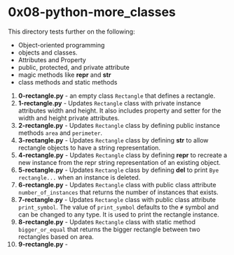 # 0x08-python-more_classes
This directory tests further on the following:
- Object-oriented programming
- objects and classes.
- Attributes and Property
- public, protected, and private attribute
- magic methods like __repr__ and __str__
- class methods and static methods
1. **0-rectangle.py** - an empty class `Rectangle` that defines a rectangle.
2. **1-rectangle.py** - Updates `Rectangle` class with private instance attributes width and height. It also includes property and setter for the width and height private attributes.
3. **2-rectangle.py** - Updates `Rectangle` class by defining public instance methods `area` and `perimeter`.
4. **3-rectangle.py** - Updates `Rectangle` class by defining __str__ to allow rectangle objects to have a string representation.
5. **4-rectangle.py** - Updates `Rectangle` class by defining __repr__ to recreate a new instance from the repr string representation of an existing object.
6. **5-rectangle.py** - Updates `Rectangle` class by defining __del__ to print `Bye rectangle...` when an instance is deleted.
7. **6-rectangle.py** - Updates `Rectangle` class with public class attribute `number_of_instances` that returns the number of instances that exists.
8. **7-rectangle.py** - Updates `Rectangle` class with public class attribute `print_symbol`. The value of `print_symbol` defaults to the `#` symbol and can be changed to any type. It is used to print the rectangle instance.
9. **8-rectangle.py** - Updates `Rectangle` class with static method `bigger_or_equal` that returns the bigger rectangle between two rectangles based on area.
10. **9-rectangle.py** - 
